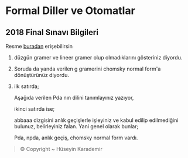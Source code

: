 # Formal Diller ve Otomatlar

## 2018 Final Sınavı Bilgileri

Resme [buradan](https://github.com/yedhrab/IstanbulUniversity-CE/tree/956c33e350e4ae3c4cbc64674d7b1980da0fa2dc/2.%20Sınıf%202.%20Dönem%20Notları/Formal%20Diller%20ve%20Otomatlar/Sınav%20Soruları/Final%202018%20FDO.pdf) erişebilirsin

1. düzgün gramer ve lineer gramer olup olmadıklarını gösteriniz diyordu.
2. Soruda da yanda verilen g gramerini chomsky normal form'a dönüştürünüz diyordu.
3. ilk satırda;

   Aşağıda verilen Pda nın dilini tanımlayınız yazıyor,

   ikinci satırda ise;

   abbaaa dizgisini anlık geçişlerle işleyiniz ve kabul edilip edilmediğini bulunuz, belirleyiniz falan. Yani genel olarak bunlar;

   Pda, npda, anlık geçiş, chomsky  normal form vardı.

> © Copyright ~ Hüseyin Karademir

